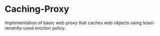 # Caching-Proxy
Implementation of basic web proxy that caches web objects using least-recently-used eviction policy.
